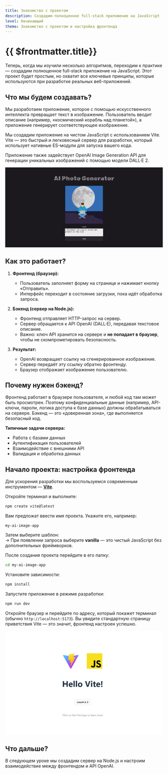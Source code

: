 ```yaml
---
title: Знакомство с проектом
description: Создадим полноценное full-stack приложение на JavaScript
level: Начинающий
theme: Знакомство с проектом и настройка фронтенда
---
```


# {{ $frontmatter.title}}

<ModernJsMeta :level="$frontmatter.level" :theme="$frontmatter.theme"/>

Теперь, когда мы изучили несколько алгоритмов, переходим к практике — создадим полноценное full-stack приложение на JavaScript. Этот проект будет простым, но охватит все ключевые принципы, которые используются при разработке реальных веб-приложений.

## Что мы будем создавать?

Мы разработаем приложение, которое с помощью искусственного интеллекта превращает текст в изображение. Пользователь вводит описание (например, «космический корабль над планетой»), а приложение генерирует соответствующее изображение.

Мы создадим приложение на чистом JavaScript с использованием Vite. Vite — это быстрый и легковесный сервер для разработки, который использует нативные ES-модули для запуска вашего кода.  

Приложение также задействует OpenAI Image Generation API для генерации уникальных изображений с помощью модели DALL·E 2.  

![Примерное будущее приложение](./hero.jpg)

## Как это работает?

1. **Фронтенд (браузер):**  
   - Пользователь заполняет форму на странице и нажимает кнопку «Отправить».  
   - Интерфейс переходит в состояние загрузки, пока идёт обработка запроса.

2. **Бэкенд (сервер на Node.js):**  
   - Фронтенд отправляет HTTP-запрос на сервер.  
   - Сервер обращается к API OpenAI (DALL·E), передавая текстовое описание.  
   - Важно: ключ API хранится на сервере и **не попадает в браузер**, чтобы не скомпрометировать безопасность.

3. **Результат:**  
   - OpenAI возвращает ссылку на сгенерированное изображение.  
   - Сервер передаёт эту ссылку обратно фронтенду.  
   - Браузер отображает изображение пользователю.

## Почему нужен бэкенд?

Фронтенд работает в браузере пользователя, и любой код там может быть просмотрен. Поэтому конфиденциальные данные (например, API-ключи, пароли, логика доступа к базе данных) должны обрабатываться на сервере. Бэкенд — это «доверенная зона», где выполняется безопасный код.

**Типичные задачи сервера:**
- Работа с базами данных
- Аутентификация пользователей
- Взаимодействие с внешними API
- Валидация и обработка данных

## Начало проекта: настройка фронтенда

Для ускорения разработки мы воспользуемся современным инструментом — **[Vite](https://vite.dev/)**.

Откройте терминал и выполните:

```bash
npm create vite@latest
```

Вам предложат ввести имя проекта. Укажите его, например:

```
my-ai-image-app
```

Затем выберите шаблон:  
→ При появлении запроса выберите **vanilla** — это чистый JavaScript без дополнительных фреймворков.

После создания проекта перейдите в его папку:

```bash
cd my-ai-image-app
```

Установите зависимости:

```bash
npm install
```

Запустите приложение в режиме разработки:

```bash
npm run dev
```

Откройте браузер и перейдите по адресу, который покажет терминал (обычно `http://localhost:5173`). Вы увидите стандартную страницу приветствия Vite — это значит, фронтенд настроен успешно.

![Первый экран Vite](./vite.jpg)

## Что дальше?

В следующем уроке мы создадим сервер на Node.js и настроим взаимодействие между фронтендом и API OpenAI.